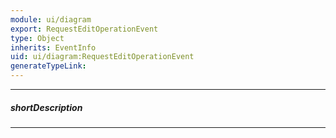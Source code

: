 ```yaml
---
module: ui/diagram
export: RequestEditOperationEvent
type: Object
inherits: EventInfo
uid: ui/diagram:RequestEditOperationEvent
generateTypeLink: 
---
```

---
##### shortDescription
<!-- Description goes here -->

---
<!-- Description goes here -->